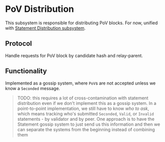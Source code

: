 # PoV Distribution

This subsystem is responsible for distributing PoV blocks. For now, unified with [Statement Distribution subsystem](/node/backing/statement-distribution.html).

## Protocol

Handle requests for PoV block by candidate hash and relay-parent.

## Functionality

Implemented as a gossip system, where `PoV`s are not accepted unless we know a `Seconded` message.

> TODO: this requires a lot of cross-contamination with statement distribution even if we don't implement this as a gossip system. In a point-to-point implementation, we still have to know _who to ask_, which means tracking who's submitted `Seconded`, `Valid`, or `Invalid` statements - by validator and by peer. One approach is to have the Statement gossip system to just send us this information and then we can separate the systems from the beginning instead of combining them

